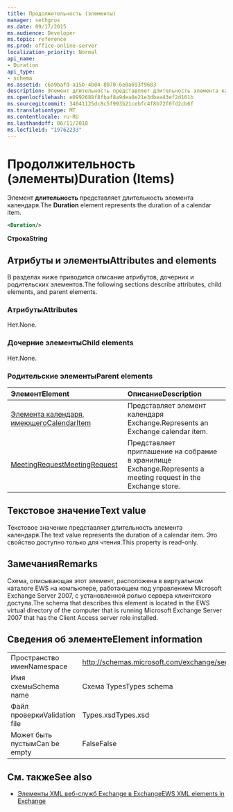 ```yaml
---
title: Продолжительность (элементы)
manager: sethgros
ms.date: 09/17/2015
ms.audience: Developer
ms.topic: reference
ms.prod: office-online-server
localization_priority: Normal
api_name:
- Duration
api_type:
- schema
ms.assetid: c6a9bafd-a15b-4b04-8070-6e0a693f9683
description: Элемент длительность представляет длительность элемента календаря.
ms.openlocfilehash: e0992688f8fbaf8a9dea0e21e3dbea43ef2d161b
ms.sourcegitcommit: 34041125dc8c5f993b21cebfc4f8b72f0fd2cb6f
ms.translationtype: MT
ms.contentlocale: ru-RU
ms.lasthandoff: 06/11/2018
ms.locfileid: "19762233"
---
```

# <a name="duration-items"></a><span data-ttu-id="e1920-103">Продолжительность (элементы)</span><span class="sxs-lookup"><span data-stu-id="e1920-103">Duration (Items)</span></span>

<span data-ttu-id="e1920-104">Элемент **длительность** представляет длительность элемента календаря.</span><span class="sxs-lookup"><span data-stu-id="e1920-104">The **Duration** element represents the duration of a calendar item.</span></span> 
  
```xml
<Duration/>
```

 <span data-ttu-id="e1920-105">**Строка**</span><span class="sxs-lookup"><span data-stu-id="e1920-105">**String**</span></span>
## <a name="attributes-and-elements"></a><span data-ttu-id="e1920-106">Атрибуты и элементы</span><span class="sxs-lookup"><span data-stu-id="e1920-106">Attributes and elements</span></span>

<span data-ttu-id="e1920-107">В разделах ниже приводится описание атрибутов, дочерних и родительских элементов.</span><span class="sxs-lookup"><span data-stu-id="e1920-107">The following sections describe attributes, child elements, and parent elements.</span></span>
  
### <a name="attributes"></a><span data-ttu-id="e1920-108">Атрибуты</span><span class="sxs-lookup"><span data-stu-id="e1920-108">Attributes</span></span>

<span data-ttu-id="e1920-109">Нет.</span><span class="sxs-lookup"><span data-stu-id="e1920-109">None.</span></span>
  
### <a name="child-elements"></a><span data-ttu-id="e1920-110">Дочерние элементы</span><span class="sxs-lookup"><span data-stu-id="e1920-110">Child elements</span></span>

<span data-ttu-id="e1920-111">Нет.</span><span class="sxs-lookup"><span data-stu-id="e1920-111">None.</span></span>
  
### <a name="parent-elements"></a><span data-ttu-id="e1920-112">Родительские элементы</span><span class="sxs-lookup"><span data-stu-id="e1920-112">Parent elements</span></span>

|<span data-ttu-id="e1920-113">**Элемент**</span><span class="sxs-lookup"><span data-stu-id="e1920-113">**Element**</span></span>|<span data-ttu-id="e1920-114">**Описание**</span><span class="sxs-lookup"><span data-stu-id="e1920-114">**Description**</span></span>|
|:-----|:-----|
|[<span data-ttu-id="e1920-115">Элемента календаря, имеющего</span><span class="sxs-lookup"><span data-stu-id="e1920-115">CalendarItem</span></span>](calendaritem.md) <br/> |<span data-ttu-id="e1920-116">Представляет элемент календаря Exchange.</span><span class="sxs-lookup"><span data-stu-id="e1920-116">Represents an Exchange calendar item.</span></span>  <br/> |
|[<span data-ttu-id="e1920-117">MeetingRequest</span><span class="sxs-lookup"><span data-stu-id="e1920-117">MeetingRequest</span></span>](meetingrequest.md) <br/> |<span data-ttu-id="e1920-118">Представляет приглашение на собрание в хранилище Exchange.</span><span class="sxs-lookup"><span data-stu-id="e1920-118">Represents a meeting request in the Exchange store.</span></span>  <br/> |
   
## <a name="text-value"></a><span data-ttu-id="e1920-119">Текстовое значение</span><span class="sxs-lookup"><span data-stu-id="e1920-119">Text value</span></span>

<span data-ttu-id="e1920-120">Текстовое значение представляет длительность элемента календаря.</span><span class="sxs-lookup"><span data-stu-id="e1920-120">The text value represents the duration of a calendar item.</span></span> <span data-ttu-id="e1920-121">Это свойство доступно только для чтения.</span><span class="sxs-lookup"><span data-stu-id="e1920-121">This property is read-only.</span></span>
  
## <a name="remarks"></a><span data-ttu-id="e1920-122">Замечания</span><span class="sxs-lookup"><span data-stu-id="e1920-122">Remarks</span></span>

<span data-ttu-id="e1920-123">Схема, описывающая этот элемент, расположена в виртуальном каталоге EWS на компьютере, работающем под управлением Microsoft Exchange Server 2007, с установленной ролью сервера клиентского доступа.</span><span class="sxs-lookup"><span data-stu-id="e1920-123">The schema that describes this element is located in the EWS virtual directory of the computer that is running Microsoft Exchange Server 2007 that has the Client Access server role installed.</span></span>
  
## <a name="element-information"></a><span data-ttu-id="e1920-124">Сведения об элементе</span><span class="sxs-lookup"><span data-stu-id="e1920-124">Element information</span></span>

|||
|:-----|:-----|
|<span data-ttu-id="e1920-125">Пространство имен</span><span class="sxs-lookup"><span data-stu-id="e1920-125">Namespace</span></span>  <br/> |http://schemas.microsoft.com/exchange/services/2006/types  <br/> |
|<span data-ttu-id="e1920-126">Имя схемы</span><span class="sxs-lookup"><span data-stu-id="e1920-126">Schema name</span></span>  <br/> |<span data-ttu-id="e1920-127">Схема Types</span><span class="sxs-lookup"><span data-stu-id="e1920-127">Types schema</span></span>  <br/> |
|<span data-ttu-id="e1920-128">Файл проверки</span><span class="sxs-lookup"><span data-stu-id="e1920-128">Validation file</span></span>  <br/> |<span data-ttu-id="e1920-129">Types.xsd</span><span class="sxs-lookup"><span data-stu-id="e1920-129">Types.xsd</span></span>  <br/> |
|<span data-ttu-id="e1920-130">Может быть пустым</span><span class="sxs-lookup"><span data-stu-id="e1920-130">Can be empty</span></span>  <br/> |<span data-ttu-id="e1920-131">False</span><span class="sxs-lookup"><span data-stu-id="e1920-131">False</span></span>  <br/> |
   
## <a name="see-also"></a><span data-ttu-id="e1920-132">См. также</span><span class="sxs-lookup"><span data-stu-id="e1920-132">See also</span></span>

- [<span data-ttu-id="e1920-133">Элементы XML веб-служб Exchange в Exchange</span><span class="sxs-lookup"><span data-stu-id="e1920-133">EWS XML elements in Exchange</span></span>](ews-xml-elements-in-exchange.md)


